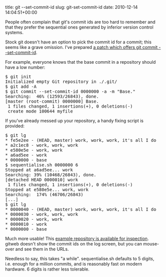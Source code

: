 title: git --set-commit-id
slug: git-set-commit-id
date: 2010-12-14 14:04:51+00:00

People often complain that git's commit ids are too hard to remember and that they prefer the sequential ones generated by inferior version control systems.

Stock git doesn't have an option to pick the commit id for a commit; this seems like a grave omission.  I've prepared <a href="http://b.goeswhere.com/0001-set-commit-id-option-for-commit.patch">a patch which offers git commit --set-commit-id</a>.

For example, everyone knows that the base commit in a repository should have a low number:

<pre>$ git init
Initialized empty Git repository in ./.git/
$ git add -A
$ git commit --set-commit-id 0000000 -a -m "Base."
Searching:  46% (12593/26843), done.
[master (root-commit) 0000000] Base.
 1 files changed, 1 insertions(+), 0 deletions(-)
 create mode 100644 myfile
</pre>


If you've already messed up your repository, a handy fixing script is provided:
<pre>$ git lg
* fe5e2ee - (HEAD, master) work, work, work, it's all I do
* a2c1ec8 - work, work, work
* e580e5e - work, work
* a6ad5ee - work
* 0000000 - base
$ sequentialise.sh 0000000 6
Stopped at a6ad5ee... work
Searching: 39% (10468/26843), done.
[detached HEAD 0000010] work
 1 files changed, 1 insertions(+), 0 deletions(-)
Stopped at e580e5e... work, work
Searching:  174% (46706/26843)
[...]
$ git lg
* 0000040 - (HEAD, master) work, work, work, it's all I do
* 0000030 - work, work, work
* 0000020 - work, work
* 0000010 - work
* 0000000 - base
</pre>

Much more usable!  This <a href="http://git.goeswhere.com/?p=seqed.git;a=summary">example repository is available for inspection</a>.  gitweb doesn't show the commit ids on the log screen, but you can mouse-over and see them in the URLs.

Needless to say, this takes "a while".  sequentialise.sh defaults to 5 digits, i.e. enough for a million commits, and is reasonably fast on modern hardware.  6 digits is rather less tolerable.